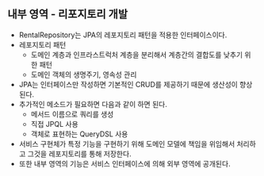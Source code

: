 ## 내부 영역 - 리포지토리 개발

* RentalRepository는 JPA의 레포지토리 패턴을 적용한 인터페이스이다.
* 레포지토리 패턴
  * 도메인 계층과 인프라스트럭처 계층을 분리해서 계층간의 결합도를 낮추기 위한 패턴
  * 도메인 객체의 생명주기, 영속성 관리
* JPA는 인터페이스만 작성하면 기본적인 CRUD를 제공하기 때문에 생산성이 향상된다.
* 추가적인 메소드가 필요하면 다음과 같이 하면 된다.
  * 메서드 이름으로 쿼리를 생성
  * 직접 JPQL 사용
  * 객체로 표현하는 QueryDSL 사용
* 서비스 구현체가 특정 기능을 구현하기 위해 도메인 모델에 책임을 위임해서 처리하고 그것을 레포지토리를 통해 저장한다.
* 또한 내부 영역의 기능은 서비스 인터페이스에 의해 외부 영역에 공개된다.